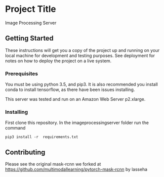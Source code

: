 # Project Title

Image Processing Server

## Getting Started

These instructions will get you a copy of the project up and running on your local machine for development and testing purposes. See deployment for notes on how to deploy the project on a live system.

### Prerequisites

You must be using python 3.5, and pip3. It is also recommended you install conda to install tensorflow, as there have been issues installing.

This server was tested and run on an Amazon Web Server p2.xlarge.



### Installing
First clone this repository. In the imageprocessingserver folder run the command

```
pip3 install -r  requirements.txt
```
## Contributing

Please see the original mask-rcnn we forked at https://github.com/multimodallearning/pytorch-mask-rcnn by lasseha

